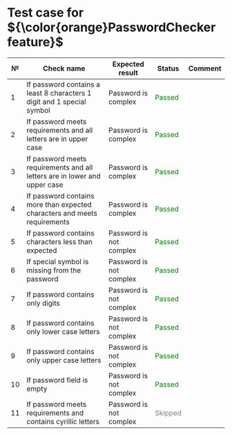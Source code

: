 # Test case for ${\color{orange}PasswordChecker feature}$

| №  | Check name                                                                 | Expected result         | Status                            | Comment                                                                                       |
|----|----------------------------------------------------------------------------|-------------------------|-----------------------------------|-----------------------------------------------------------------------------------------------|
| 1  | If password contains a least 8 characters 1 digit and 1 special symbol     | Password is complex     | <font color='Green'>Passed</font> |
| 2  | If password meets requirements and all letters are in upper case           | Password is complex     | <font color='Green'>Passed</font> |
| 3  | If password meets requirements and all letters are in lower and upper case | Password is complex     | <font color='Green'>Passed</font> |
| 4  | If password contains more than expected characters  and meets requirements | Password is complex     | <font color='Green'>Passed</font> |
| 5  | If password contains characters less than expected                         | Password is not complex | <font color='Green'>Passed</font> |
| 6  | If special symbol is missing from the password                             | Password is not complex | <font color='Green'>Passed</font> |
| 7  | If password contains only digits                                           | Password is not complex | <font color='Green'>Passed</font> |
| 8  | If password contains only lower case letters                               | Password is not complex | <font color='Green'>Passed</font> |
| 9  | If password contains only upper case letters                               | Password is not complex | <font color='Green'>Passed</font> |
| 10 | If password field is empty                                                 | Password is not complex | <font color='Green'>Passed</font> |
| 11 | If password meets requirements and contains cyrillic letters               | Password is not complex | <font color='Gray'>Skipped</font> | 
